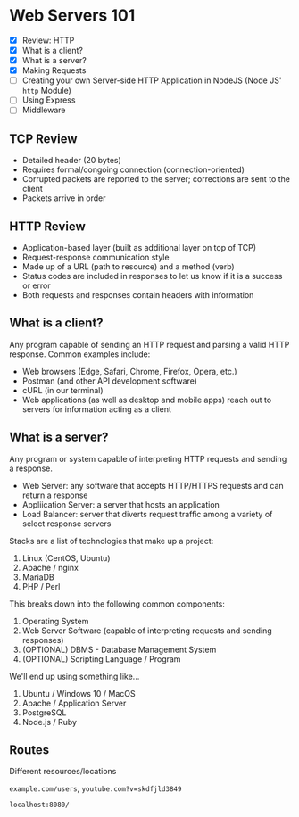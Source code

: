 # Web Servers 101

- [X] Review: HTTP
- [X] What is a client?
- [X] What is a server?
- [X] Making Requests
- [ ] Creating your own Server-side HTTP Application in NodeJS (Node JS' `http` Module)
- [ ] Using Express
- [ ] Middleware

## TCP Review

* Detailed header (20 bytes)
* Requires formal/congoing connection (connection-oriented)
* Corrupted packets are reported to the server; corrections are sent to the client
* Packets arrive in order

## HTTP Review

* Application-based layer (built as additional layer on top of TCP)
* Request-response communication style
* Made up of a URL (path to resource) and a method (verb)
* Status codes are included in responses to let us know if it is a success or error
* Both requests and responses contain headers with information

## What is a client?

Any program capable of sending an HTTP request and parsing a valid HTTP response. Common examples include:
* Web browsers (Edge, Safari, Chrome, Firefox, Opera, etc.)
* Postman (and other API development software)
* cURL (in our terminal)
* Web applications (as well as desktop and mobile apps) reach out to servers for information acting as a client

## What is a server?

Any program or system capable of interpreting HTTP requests and sending a response.

* Web Server: any software that accepts HTTP/HTTPS requests and can return a response
* Appliication Server: a server that hosts an application
* Load Balancer: server that diverts request traffic among a variety of select response servers

Stacks are a list of technologies that make up a project:

1. Linux (CentOS, Ubuntu)
2. Apache / nginx
3. MariaDB
4. PHP / Perl

This breaks down into the following common components:

1. Operating System
2. Web Server Software (capable of interpreting requests and sending responses)
3. (OPTIONAL) DBMS - Database Management System
4. (OPTIONAL) Scripting Language / Program

We'll end up using something like...

1. Ubuntu / Windows 10 / MacOS
2. Apache / Application Server
3. PostgreSQL
4. Node.js / Ruby

## Routes

Different resources/locations

`example.com/users`, `youtube.com?v=skdfjld3849`

`localhost:8080/`